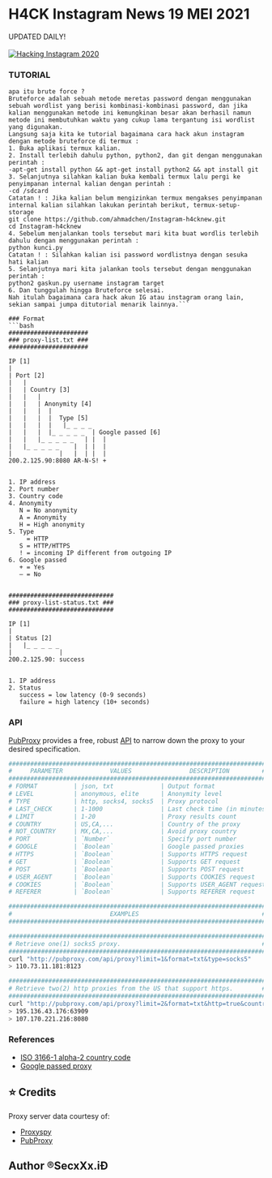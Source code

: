 # H4CK Instagram News 19 MEI 2021 
UPDATED DAILY!
<br>
<br>
[![ Hacking Instagram 2020 ](https://img.favpng.com/12/13/0/anonymous-security-hacker-guy-fawkes-mask-hacktivism-png-favpng-X8jCimtGeUg1xVJ2dKuY9r0ec.jpg)](https://github.com/ahmadchen)

### TUTORIAL
```Halo kali ini saya akan membagikan tutorial cara hack ig dengan methode BRUTE FORCE.
apa itu brute force ?
Bruteforce adalah sebuah metode meretas password dengan menggunakan sebuah wordlist yang berisi kombinasi-kombinasi password, dan jika kalian menggunakan metode ini kemungkinan besar akan berhasil namun metode ini membutuhkan waktu yang cukup lama tergantung isi wordlist yang digunakan.
Langsung saja kita ke tutorial bagaimana cara hack akun instagram dengan metode bruteforce di termux :
1. Buka aplikasi termux kalian.
2. Install terlebih dahulu python, python2, dan git dengan menggunakan perintah :
-apt-get install python && apt-get install python2 && apt install git
3. Selanjutnya silahkan kalian buka kembali termux lalu pergi ke penyimpanan internal kalian dengan perintah :
-cd /sdcard
Catatan ! : Jika kalian belum mengizinkan termux mengakses penyimpanan internal kalian silahkan lakukan perintah berikut, termux-setup-storage
git clone https://github.com/ahmadchen/Instagram-h4cknew.git
cd Instagram-h4cknew
4. Sebelum menjalankan tools tersebut mari kita buat wordlis terlebih dahulu dengan menggunakan perintah :
python kunci.py
Catatan ! : Silahkan kalian isi password wordlistnya dengan sesuka hati kalian
5. Selanjutnya mari kita jalankan tools tersebut dengan menggunakan perintah :
python2 gaskun.py username instagram target
6. Dan tunggulah hingga Bruteforce selesai.
Nah itulah bagaimana cara hack akun IG atau instagram orang lain, sekian sampai jumpa ditutorial menarik lainnya.```

### Format
```bash
######################
### proxy-list.txt ###
######################

IP [1]
|
| Port [2]
|   |
|   | Country [3]
|   |   |
|   |   | Anonymity [4]
|   |   |  |
|   |   |  |  Type [5]
|   |   |  |   |_ _ _ _
|   |   |  |_ _ _ _ _  | Google passed [6]
|   |   |_ _ _ _ _   | |  |
|   |_ _ _ _ _    |  | |  |
|             |   |  | |  |
200.2.125.90:8080 AR-N-S! +


1. IP address
2. Port number
3. Country code
4. Anonymity
   N = No anonymity
   A = Anonymity
   H = High anonymity
5. Type
     = HTTP
   S = HTTP/HTTPS
   ! = incoming IP different from outgoing IP
6. Google passed
   + = Yes
   – = No


#############################
### proxy-list-status.txt ###
#############################

IP [1]
|
| Status [2]
|   |_ _ _ _ _
|             |
200.2.125.90: success


1. IP address
2. Status
   success = low latency (0-9 seconds)
   failure = high latency (10+ seconds)
```

### API
[PubProxy](http://pubproxy.com/) provides a free, robust [API](http://pubproxy.com/#settings) to narrow down the proxy to your desired specification.

```bash
#######################################################################
#     PARAMETER             VALUES                DESCRIPTION         #
#######################################################################
# FORMAT          | json, txt             | Output format
# LEVEL           | anonymous, elite      | Anonymity level
# TYPE            | http, socks4, socks5  | Proxy protocol
# LAST_CHECK      | 1-1000                | Last check time (in minutes)
# LIMIT           | 1-20                  | Proxy results count
# COUNTRY         | US,CA,...             | Country of the proxy
# NOT_COUNTRY     | MX,CA,...             | Avoid proxy country
# PORT            | `Number`              | Specify port number
# GOOGLE          | `Boolean`             | Google passed proxies
# HTTPS           | `Boolean`             | Supports HTTPS request
# GET             | `Boolean`             | Supports GET request
# POST            | `Boolean`             | Supports POST request
# USER_AGENT      | `Boolean`             | Supports COOKIES request
# COOKIES         | `Boolean`             | Supports USER_AGENT request
# REFERER         | `Boolean`             | Supports REFERER request

#######################################################################
#                           EXAMPLES                                  #
#######################################################################

#######################################################################
# Retrieve one(1) socks5 proxy.                                       #
#######################################################################
curl "http://pubproxy.com/api/proxy?limit=1&format=txt&type=socks5"
> 110.73.11.181:8123

#######################################################################
# Retrieve two(2) http proxies from the US that support https.        #
#######################################################################
curl "http://pubproxy.com/api/proxy?limit=2&format=txt&http=true&country=US&type=http"
> 195.136.43.176:63909
> 107.170.221.216:8080
```

### References
* [ISO 3166-1 alpha-2 country code](https://en.wikipedia.org/wiki/ISO_3166-1_alpha-2)
* [Google passed proxy](https://www.my-proxy.com/blog/google-proxies-dead)

## :star: Credits
Proxy server data courtesy of:
* [Proxyspy](http://spys.one/en/)
* [PubProxy](http://pubproxy.com/)

## Author ®SecxXx.iĐ
